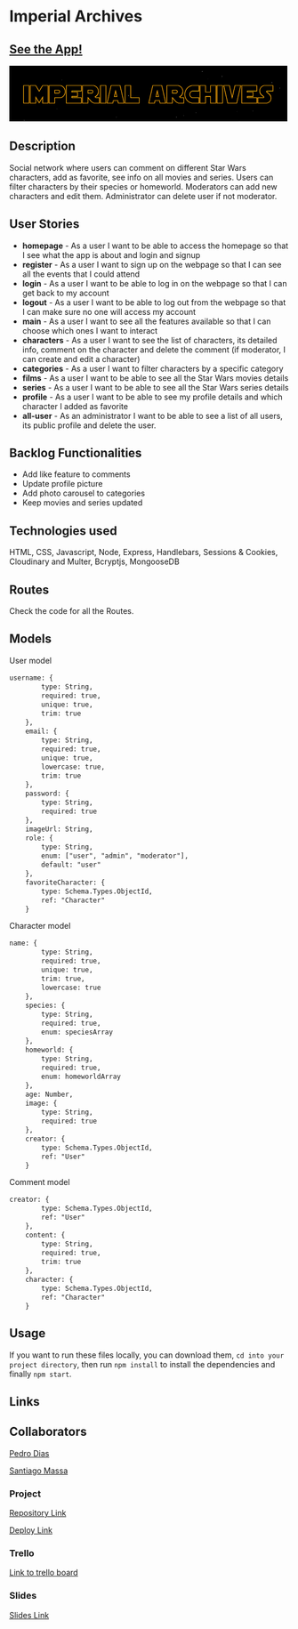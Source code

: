 # Imperial Archives

## [See the App!](https://imperial-archives.adaptable.app/)

<img src="https://github.com/pedromndias/imperial-archives/blob/main/public/images/logo-02.png?raw=true" width="500" height="100">

## Description

Social network where users can comment on different Star Wars characters, add as favorite, see info on all movies and series. Users can filter characters by their species or homeworld.
Moderators can add new characters and edit them. Administrator can delete user if not moderator.
 
## User Stories

- **homepage** - As a user I want to be able to access the homepage so that I see what the app is about and login and signup
- **register** - As a user I want to sign up on the webpage so that I can see all the events that I could attend
- **login** - As a user I want to be able to log in on the webpage so that I can get back to my account
- **logout** - As a user I want to be able to log out from the webpage so that I can make sure no one will access my account
- **main** - As a user I want to see all the features available so that I can choose which ones I want to interact
- **characters** - As a user I want to see the list of characters, its detailed info, comment on the character and delete the comment (if moderator, I can create and edit a character)
- **categories** - As a user I want to filter characters by a specific category
- **films** - As a user I want to be able to see all the Star Wars movies details
- **series** - As a user I want to be able to see all the Star Wars series details
- **profile** - As a user I want to be able to see my profile details and which character I added as favorite
- **all-user** - As an administrator I want to be able to see a list of all users, its public profile and delete the user.

## Backlog Functionalities

- Add like feature to comments
- Update profile picture
- Add photo carousel to categories
- Keep movies and series updated

## Technologies used

HTML, CSS, Javascript, Node, Express, Handlebars, Sessions & Cookies, Cloudinary and Multer, Bcryptjs, MongooseDB


## Routes
Check the code for all the Routes.

## Models

User model
 
```
username: {
        type: String,
        required: true,
        unique: true,
        trim: true
    },
    email: {
        type: String,
        required: true,
        unique: true,
        lowercase: true,
        trim: true
    },
    password: {
        type: String,
        required: true
    },
    imageUrl: String,
    role: {
        type: String,
        enum: ["user", "admin", "moderator"],
        default: "user"
    },
    favoriteCharacter: {
        type: Schema.Types.ObjectId,
        ref: "Character"
    }
```

Character model

```
name: {
        type: String,
        required: true,
        unique: true,
        trim: true,
        lowercase: true
    },
    species: {
        type: String,
        required: true,
        enum: speciesArray
    },
    homeworld: {
        type: String,
        required: true,
        enum: homeworldArray
    },
    age: Number,
    image: {
        type: String,
        required: true
    },
    creator: {
        type: Schema.Types.ObjectId,
        ref: "User"
    }
``` 

Comment model

```
creator: {
        type: Schema.Types.ObjectId,
        ref: "User"
    },
    content: {
        type: String,
        required: true,
        trim: true
    },
    character: {
        type: Schema.Types.ObjectId,
        ref: "Character"
    }
``` 

## Usage

If you want to run these files locally, you can download them, `cd into your project directory`, then run `npm install` to install the dependencies and finally `npm start`.

## Links

## Collaborators

[Pedro Dias](https://github.com/pedromndias)

[Santiago Massa](https://github.com/SJMscript)

### Project

[Repository Link](https://github.com/pedromndias/imperial-archives)

[Deploy Link](https://imperial-archives.adaptable.app/)

### Trello

[Link to trello board](https://trello.com/b/HOmHpT3o/imperial-archives)

### Slides

[Slides Link](www.your-slides-url-here.com)
